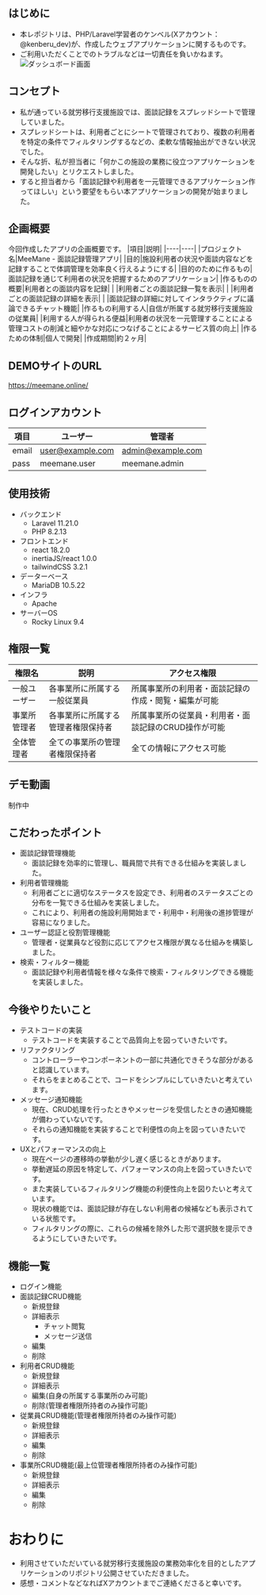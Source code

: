 ## はじめに
- 本レポジトリは、PHP/Laravel学習者のケンベル(Xアカウント：@kenberu_dev)が、作成したウェブアプリケーションに関するものです。
- ご利用いただくことでのトラブルなどは一切責任を負いかねます。
![ダッシュボード画面](https://github.com/user-attachments/assets/3dd48828-4cb4-4170-8f2e-4bbe9a82b226)

## コンセプト
- 私が通っている就労移行支援施設では、面談記録をスプレッドシートで管理していました。
- スプレッドシートは、利用者ごとにシートで管理されており、複数の利用者を特定の条件でフィルタリングするなどの、柔軟な情報抽出ができない状況でした。
- そんな折、私が担当者に「何かこの施設の業務に役立つアプリケーションを開発したい」とリクエストしました。
- すると担当者から「面談記録や利用者を一元管理できるアプリケーション作ってほしい」という要望をもらい本アプリケーションの開発が始まりました。

## 企画概要
今回作成したアプリの企画概要です。
|項目|説明|
|----|----|
|プロジェクト名|MeeMane - 面談記録管理アプリ|
|目的|施設利用者の状況や面談内容などを記録することで体調管理を効率良く行えるようにする|
|目的のために作るもの|面談記録を通じて利用者の状況を把握するためのアプリケーション|
|作るものの概要|利用者との面談内容を記録|
|             |利用者ごとの面談記録一覧を表示|
|             |利用者ごとの面談記録の詳細を表示|
|             |面談記録の詳細に対してインタラクティブに議論できるチャット機能|
|作るもの利用する人|自信が所属する就労移行支援施設の従業員|
|利用する人が得られる便益|利用者の状況を一元管理することによる管理コストの削減と細やかな対応につなげることによるサービス質の向上|
|作るための体制|個人で開発|
|作成期間|約２ヶ月|

## DEMOサイトのURL
https://meemane.online/

## ログインアカウント
|項目|ユーザー|管理者|
|----|----|----|
|email|user@example.com|admin@example.com|
|pass|meemane.user|meemane.admin|

## 使用技術
- バックエンド
    - Laravel 11.21.0
    - PHP 8.2.13
- フロントエンド
    - react 18.2.0
    - inertiaJS/react 1.0.0
    - tailwindCSS 3.2.1
- データーベース
    - MariaDB 10.5.22
- インフラ
    - Apache
- サーバーOS
    - Rocky Linux 9.4

## 権限一覧
|権限名|説明|アクセス権限|
|----|----|----|
|一般ユーザー|各事業所に所属する一般従業員|所属事業所の利用者・面談記録の作成・閲覧・編集が可能|
|事業所管理者|各事業所に所属する管理者権限保持者|所属事業所の従業員・利用者・面談記録のCRUD操作が可能|
|全体管理者|全ての事業所の管理者権限保持者|全ての情報にアクセス可能|

## デモ動画
制作中

## こだわったポイント
- 面談記録管理機能
    - 面談記録を効率的に管理し、職員間で共有できる仕組みを実装しました。
- 利用者管理機能
    - 利用者ごとに適切なステータスを設定でき、利用者のステータスごとの分布を一覧できる仕組みを実装しました。
    - これにより、利用者の施設利用開始まで・利用中・利用後の進捗管理が容易になりました。
- ユーザー認証と役割管理機能
    - 管理者・従業員など役割に応じてアクセス権限が異なる仕組みを構築しました。
- 検索・フィルター機能
    - 面談記録や利用者情報を様々な条件で検索・フィルタリングできる機能を実装しました。

## 今後やりたいこと
- テストコードの実装
    - テストコードを実装することで品質向上を図っていきたいです。
- リファクタリング
    - コントローラーやコンポーネントの一部に共通化できそうな部分があると認識しています。
    - それらをまとめることで、コードをシンプルにしていきたいと考えています。
- メッセージ通知機能
    - 現在、CRUD処理を行ったときやメッセージを受信したときの通知機能が備わっていないです。
    - それらの通知機能を実装することで利便性の向上を図っていきたいです。
- UXとパフォーマンスの向上
    - 現在ページの遷移時の挙動が少し遅く感じるときがあります。
    - 挙動遅延の原因を特定して、パフォーマンスの向上を図っていきたいです。
    - また実装しているフィルタリング機能の利便性向上を図りたいと考えています。
    - 現状の機能では、面談記録が存在しない利用者の候補なども表示されている状態です。
    - フィルタリングの際に、これらの候補を除外した形で選択肢を提示できるようにしていきたいです。

## 機能一覧
- ログイン機能
- 面談記録CRUD機能
    - 新規登録
    - 詳細表示
        - チャット閲覧
        - メッセージ送信
    - 編集
    - 削除
- 利用者CRUD機能
    - 新規登録
    - 詳細表示
    - 編集(自身の所属する事業所のみ可能)
    - 削除(管理者権限所持者のみ操作可能)
- 従業員CRUD機能(管理者権限所持者のみ操作可能)
    - 新規登録
    - 詳細表示
    - 編集
    - 削除
- 事業所CRUD機能(最上位管理者権限所持者のみ操作可能)
    - 新規登録
    - 詳細表示
    - 編集
    - 削除

# おわりに
- 利用させていただいている就労移行支援施設の業務効率化を目的としたアプリケーションのリポジトリ公開させていただきました。
- 感想・コメントなどなればXアカウントまでご連絡くださると幸いです。